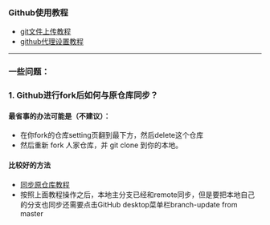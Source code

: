 ### Github使用教程
* [git文件上传教程](https://blog.csdn.net/jackson23333/article/details/81315474)
*  [github代理设置教程](https://blog.csdn.net/dta0502/article/details/90215089)
------------

### 一些问题：

### 1. Github进行fork后如何与原仓库同步？

#### 最省事的办法可能是（不建议）：  
* 在你fork的仓库setting页翻到最下方，然后delete这个仓库  
* 然后重新 fork 人家仓库，并 git clone 到你的本地。  
#### 比较好的方法
* [同步原仓库教程](https://cloud.tencent.com/developer/article/1398502)
* 按照上面教程操作之后，本地主分支已经和remote同步，但是要把本地自己的分支也同步还需要点击GitHub desktop菜单栏branch-update from master